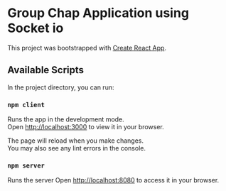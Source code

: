 # Group Chap Application using Socket io

This project was bootstrapped with [Create React App](https://github.com/facebook/create-react-app).

## Available Scripts

In the project directory, you can run:

### `npm client`

Runs the app in the development mode.\
Open [http://localhost:3000](http://localhost:3000) to view it in your browser.

The page will reload when you make changes.\
You may also see any lint errors in the console.

### `npm server`

Runs the server
Open [http://localhost:8080](http://localhost:8080) to access it in your browser.